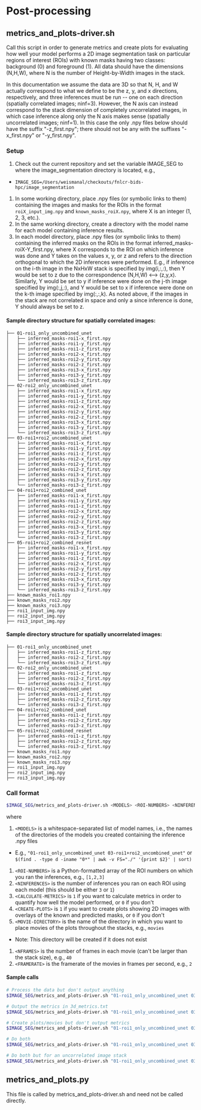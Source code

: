 # Post-processing

## metrics_and_plots-driver.sh

Call this script in order to generate metrics and create plots for evaluating how well your model performs a 2D image segmentation task on particular regions of interest (ROIs) with known masks having two classes: background (0) and foreground (1).  All data should have the dimensions (N,H,W), where N is the number of Height-by-Width images in the stack.

In this documentation we assume the data are 3D so that N, H, and W actually correspond to what we define to be the z, y, and x directions, respectively, and three inferences must be run -- one on each direction (spatially correlated images; ninf=3).  However, the N axis can instead correspond to the stack dimension of completely uncorrelated images, in which case inference along only the N axis makes sense (spatially uncorrelated images; ninf=1).  In this case the only .npy files below should have the suffix "-z_first.npy"; there should not be any with the suffixes "-x_first.npy" or "-y_first.npy".

### Setup

1. Check out the current repository and set the variable IMAGE_SEG to where the image_segmentation directory is located, e.g.,
  * `IMAGE_SEG=/Users/weismanal/checkouts/fnlcr-bids-hpc/image_segmentation`
1. In some working directory, place .npy files (or symbolic links to them) containing the images and masks for the ROIs in the format `roiX_input_img.npy` and `known_masks_roiX.npy`, where X is an integer (1, 2, 3, etc.).
1. In the same working directory, create a directory with the model name for each model containing inference results.
1. In each model directory, place .npy files (or symbolic links to them) containing the inferred masks on the ROIs in the format inferred_masks-roiX-Y_first.npy, where X corresponds to the ROI on which inference was done and Y takes on the values x, y, or z and refers to the direction orthogonal to which the 2D inferences were performed.  E.g., if inference on the i-th image in the NxHxW stack is specified by img(i,:,:), then Y would be set to z due to the correspondence (N,H,W) <--> (z,y,x).  Similarly, Y would be set to y if inference were done on the j-th image specified by img(:,j,:), and Y would be set to x if inference were done on the k-th image specified by img(:,:,k).  As noted above, if the images in the stack are not correlated in space and only a since inference is done, Y should always be set to z.

#### Sample directory structure for spatially correlated images:

```
├── 01-roi1_only_uncombined_unet
│   ├── inferred_masks-roi1-x_first.npy
│   ├── inferred_masks-roi1-y_first.npy
│   ├── inferred_masks-roi1-z_first.npy
│   ├── inferred_masks-roi2-x_first.npy
│   ├── inferred_masks-roi2-y_first.npy
│   ├── inferred_masks-roi2-z_first.npy
│   ├── inferred_masks-roi3-x_first.npy
│   ├── inferred_masks-roi3-y_first.npy
│   └── inferred_masks-roi3-z_first.npy
├── 02-roi2_only_uncombined_unet
│   ├── inferred_masks-roi1-x_first.npy
│   ├── inferred_masks-roi1-y_first.npy
│   ├── inferred_masks-roi1-z_first.npy
│   ├── inferred_masks-roi2-x_first.npy
│   ├── inferred_masks-roi2-y_first.npy
│   ├── inferred_masks-roi2-z_first.npy
│   ├── inferred_masks-roi3-x_first.npy
│   ├── inferred_masks-roi3-y_first.npy
│   └── inferred_masks-roi3-z_first.npy
├── 03-roi1+roi2_uncombined_unet
│   ├── inferred_masks-roi1-x_first.npy
│   ├── inferred_masks-roi1-y_first.npy
│   ├── inferred_masks-roi1-z_first.npy
│   ├── inferred_masks-roi2-x_first.npy
│   ├── inferred_masks-roi2-y_first.npy
│   ├── inferred_masks-roi2-z_first.npy
│   ├── inferred_masks-roi3-x_first.npy
│   ├── inferred_masks-roi3-y_first.npy
│   └── inferred_masks-roi3-z_first.npy
├── 04-roi1+roi2_combined_unet
│   ├── inferred_masks-roi1-x_first.npy
│   ├── inferred_masks-roi1-y_first.npy
│   ├── inferred_masks-roi1-z_first.npy
│   ├── inferred_masks-roi2-x_first.npy
│   ├── inferred_masks-roi2-y_first.npy
│   ├── inferred_masks-roi2-z_first.npy
│   ├── inferred_masks-roi3-x_first.npy
│   ├── inferred_masks-roi3-y_first.npy
│   └── inferred_masks-roi3-z_first.npy
├── 05-roi1+roi2_combined_resnet
│   ├── inferred_masks-roi1-x_first.npy
│   ├── inferred_masks-roi1-y_first.npy
│   ├── inferred_masks-roi1-z_first.npy
│   ├── inferred_masks-roi2-x_first.npy
│   ├── inferred_masks-roi2-y_first.npy
│   ├── inferred_masks-roi2-z_first.npy
│   ├── inferred_masks-roi3-x_first.npy
│   ├── inferred_masks-roi3-y_first.npy
│   └── inferred_masks-roi3-z_first.npy
├── known_masks_roi1.npy
├── known_masks_roi2.npy
├── known_masks_roi3.npy
├── roi1_input_img.npy
├── roi2_input_img.npy
├── roi3_input_img.npy
```

#### Sample directory structure for spatially uncorrelated images:

```
├── 01-roi1_only_uncombined_unet
│   ├── inferred_masks-roi1-z_first.npy
│   ├── inferred_masks-roi2-z_first.npy
│   └── inferred_masks-roi3-z_first.npy
├── 02-roi2_only_uncombined_unet
│   ├── inferred_masks-roi1-z_first.npy
│   ├── inferred_masks-roi2-z_first.npy
│   └── inferred_masks-roi3-z_first.npy
├── 03-roi1+roi2_uncombined_unet
│   ├── inferred_masks-roi1-z_first.npy
│   ├── inferred_masks-roi2-z_first.npy
│   └── inferred_masks-roi3-z_first.npy
├── 04-roi1+roi2_combined_unet
│   ├── inferred_masks-roi1-z_first.npy
│   ├── inferred_masks-roi2-z_first.npy
│   └── inferred_masks-roi3-z_first.npy
├── 05-roi1+roi2_combined_resnet
│   ├── inferred_masks-roi1-z_first.npy
│   ├── inferred_masks-roi2-z_first.npy
│   └── inferred_masks-roi3-z_first.npy
├── known_masks_roi1.npy
├── known_masks_roi2.npy
├── known_masks_roi3.npy
├── roi1_input_img.npy
├── roi2_input_img.npy
├── roi3_input_img.npy
```

### Call format
 
```bash
$IMAGE_SEG/metrics_and_plots-driver.sh <MODELS> <ROI-NUMBERS> <NINFERENCES> <CALCULATE-METRICS> <CREATE-PLOTS> <MOVIE-DIRECTORY> <NFRAMES> <FRAMERATE>
```

where

1. `<MODELS>` is a whitespace-separated list of model names, i.e., the names of the directories of the models you created containing the inference .npy files
  * E.g., `"01-roi1_only_uncombined_unet 03-roi1+roi2_uncombined_unet"` or `$(find . -type d -iname "0*" | awk -v FS="./" '{print $2}' | sort)`
1. `<ROI-NUMBERS>` is a Python-formatted array of the ROI numbers on which you ran the inferences, e.g., `[1,2,3]`
1. `<NINFERENCES>` is the number of inferences you ran on each ROI using each model (this should be either `3` or `1`)
1. `<CALCULATE-METRICS>` is `1` if you want to calculate metrics in order to quantify how well the model performed, or `0` if you don't
1. `<CREATE-PLOTS>` is `1` if you want to create plots showing 2D images with overlays of the known and predicted  masks, or `0` if you don't
1. `<MOVIE-DIRECTORY>` is the name of the directory in which you want to place movies of the plots throughout the stacks, e.g., `movies`
  * Note: This directory will be created if it does not exist
1. `<NFRAMES>` is the number of frames in each movie (can't be larger than the stack size), e.g., `40`
1. `<FRAMERATE>` is the framerate of the movies in frames per second, e.g., `2`

#### Sample calls

```bash
# Process the data but don't output anything
$IMAGE_SEG/metrics_and_plots-driver.sh "01-roi1_only_uncombined_unet 03-roi1+roi2_uncombined_unet" [1,2,3] 3 0 0 "" "" ""

# Output the metrics in 3d_metrics.txt
$IMAGE_SEG/metrics_and_plots-driver.sh "01-roi1_only_uncombined_unet 03-roi1+roi2_uncombined_unet" [1,2,3] 3 1 0 "" "" ""

# Create plots/movies but don't output metrics
$IMAGE_SEG/metrics_and_plots-driver.sh "01-roi1_only_uncombined_unet 03-roi1+roi2_uncombined_unet" [1,2,3] 3 0 1 /Users/weismanal/notebook/2018-12-12/movies 40 2

# Do both
$IMAGE_SEG/metrics_and_plots-driver.sh "01-roi1_only_uncombined_unet 03-roi1+roi2_uncombined_unet" [1,2,3] 3 1 1 /Users/weismanal/notebook/2018-12-12/movies 40 2

# Do both but for an uncorrelated image stack
$IMAGE_SEG/metrics_and_plots-driver.sh "01-roi1_only_uncombined_unet 03-roi1+roi2_uncombined_unet" [1,2,3] 1 1 1 /Users/weismanal/notebook/2018-12-12/movies 40 2
```

## metrics_and_plots.py

This file is called by metrics_and_plots-driver.sh and need not be called directly.
